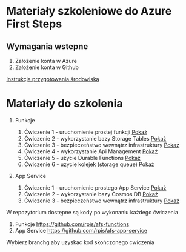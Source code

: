 # Materiały szkoleniowe do Azure First Steps

## Wymagania wstepne

1. Założenie konta w Azure
2. Założenie konta w Github

 [Instrukcja przygotowania środowiska ](environment.md)

 # Materiały do szkolenia

 1. Funkcje
    1. Ćwiczenie 1 - uruchomienie prostej funkcji [Pokaż](function-1.md)
    2. Ćwiczenie 2 - wykorzystanie bazy Storage Tables [Pokaż](function-2.md)
    3. Ćwiczenie 3 - bezpieczeństwo wewnątrz infrastruktury [Pokaż](function-3.md)
    4. Ćwiczenie 4 - wykorzystanie Api Management [Pokaż](function-4.md)
    5. Ćwiczenie 5 - użycie Durable Functions [Pokaż](function-5.md)
    6. Ćwiczenie 6 - użycie kolejek (storage queue) [Pokaż](function-6.md)

 2. App Service
    1.  Ćwiczenie 1 - uruchomienie prostego App Service [Pokaż](appservice-1.md)
    2.  Ćwiczenie 2 - wykorzystanie bazy Cosmos DB [Pokaż](appservice-2.md)
    3.  Ćwiczenie 3 - bezpieczeństwo wewnątrz infrastruktury [Pokaż](appservice-3.md)
 

 W repozytorium dostępne są kody po wykonaniu każdego ćwiczenia
 1. Funkcje https://github.com/rpis/afs-functions
 2. App Service https://github.com/rpis/afs-app-service

Wybierz branchg aby uzyskać kod skończonego ćwiczenia
